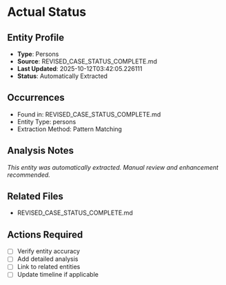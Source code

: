 # Actual Status

## Entity Profile
- **Type**: Persons
- **Source**: REVISED_CASE_STATUS_COMPLETE.md
- **Last Updated**: 2025-10-12T03:42:05.226111
- **Status**: Automatically Extracted

## Occurrences
- Found in: REVISED_CASE_STATUS_COMPLETE.md
- Entity Type: persons
- Extraction Method: Pattern Matching

## Analysis Notes
*This entity was automatically extracted. Manual review and enhancement recommended.*

## Related Files
- REVISED_CASE_STATUS_COMPLETE.md

## Actions Required
- [ ] Verify entity accuracy
- [ ] Add detailed analysis
- [ ] Link to related entities
- [ ] Update timeline if applicable
